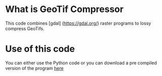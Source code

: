 # What is GeoTif Compressor

This code combines [gdal] (https://gdal.org/) raster programs to lossy compress GeoTifs.

# Use of this code

You can either use the Python code or you can download a pre compiled version of the program [here](https://github.com/bcdhbonn/GeoTIFCompressor/releases/tag/BCDH)